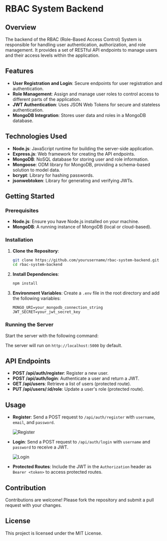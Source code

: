 # RBAC System Backend

## Overview

The backend of the RBAC (Role-Based Access Control) System is responsible for handling user authentication, authorization, and role management. It provides a set of RESTful API endpoints to manage users and their access levels within the application.

## Features

- **User Registration and Login**: Secure endpoints for user registration and authentication.
- **Role Management**: Assign and manage user roles to control access to different parts of the application.
- **JWT Authentication**: Uses JSON Web Tokens for secure and stateless authentication.
- **MongoDB Integration**: Stores user data and roles in a MongoDB database.

## Technologies Used

- **Node.js**: JavaScript runtime for building the server-side application.
- **Express.js**: Web framework for creating the API endpoints.
- **MongoDB**: NoSQL database for storing user and role information.
- **Mongoose**: ODM library for MongoDB, providing a schema-based solution to model data.
- **bcrypt**: Library for hashing passwords.
- **jsonwebtoken**: Library for generating and verifying JWTs.

## Getting Started

### Prerequisites

- **Node.js**: Ensure you have Node.js installed on your machine.
- **MongoDB**: A running instance of MongoDB (local or cloud-based).

### Installation

1. **Clone the Repository**:
   ```bash
   git clone https://github.com/yourusername/rbac-system-backend.git
   cd rbac-system-backend
   ```

2. **Install Dependencies**:
   ```bash
   npm install
   ```

3. **Environment Variables**: Create a `.env` file in the root directory and add the following variables:
   ```plaintext
   MONGO_URI=your_mongodb_connection_string
   JWT_SECRET=your_jwt_secret_key
   ```

### Running the Server

Start the server with the following command:



The server will run on `http://localhost:5000` by default.

## API Endpoints

- **POST /api/auth/register**: Register a new user.
- **POST /api/auth/login**: Authenticate a user and return a JWT.
- **GET /api/users**: Retrieve a list of users (protected route).
- **PUT /api/users/:id/role**: Update a user's role (protected route).

## Usage

- **Register**: Send a POST request to `/api/auth/register` with `username`, `email`, and `password`.
  
  ![Register](images/register.png)

- **Login**: Send a POST request to `/api/auth/login` with `username` and `password` to receive a JWT.
  
  ![Login](images/login.png)

- **Protected Routes**: Include the JWT in the `Authorization` header as `Bearer <token>` to access protected routes.

## Contribution

Contributions are welcome! Please fork the repository and submit a pull request with your changes.

## License

This project is licensed under the MIT License.

